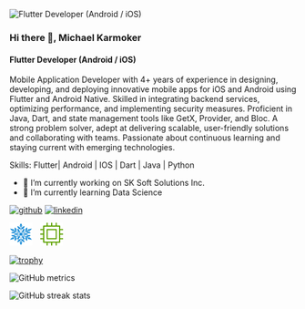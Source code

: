![Flutter Developer (Android / iOS)](https://media.licdn.com/dms/image/v2/D5616AQENjaObUUqvYw/profile-displaybackgroundimage-shrink_350_1400/profile-displaybackgroundimage-shrink_350_1400/0/1737134015114?e=1743033600&v=beta&t=uxMgN7Kp_uU--HN05u9PO29Wt9GT7acoSLoPJS76vos)

### Hi there 👋, Michael Karmoker
#### Flutter Developer (Android / iOS)


Mobile Application Developer with 4+ years of experience in designing, developing, and deploying innovative mobile apps for iOS and Android using Flutter and Android Native. Skilled in integrating backend services, optimizing performance, and implementing security measures. Proficient in Java, Dart, and state management tools like GetX, Provider, and Bloc. A strong problem solver, adept at delivering scalable, user-friendly solutions and collaborating with teams. Passionate about continuous learning and staying current with emerging technologies.

Skills: Flutter| Android | IOS | Dart | Java | Python

- 🔭 I’m currently working on SK Soft Solutions Inc. 
- 🌱 I’m currently learning Data Science 


[<img src='https://cdn.jsdelivr.net/npm/simple-icons@3.0.1/icons/github.svg' alt='github' height='40'>](https://github.com/https://github.com/michaelkarmoker)  [<img src='https://cdn.jsdelivr.net/npm/simple-icons@3.0.1/icons/linkedin.svg' alt='linkedin' height='40'>](https://www.linkedin.com/in/https://www.linkedin.com/in/michael-karmoker-7b909a114//)  

<a href='https://archiveprogram.github.com/'><img src='https://raw.githubusercontent.com/acervenky/animated-github-badges/master/assets/acbadge.gif' width='40' height='40'></a> <a href='https://docs.github.com/en/developers'><img src='https://raw.githubusercontent.com/acervenky/animated-github-badges/master/assets/devbadge.gif' width='40' height='40'></a> 

[![trophy](https://github-profile-trophy.vercel.app/?username=https://github.com/michaelkarmoker)](https://github.com/ryo-ma/github-profile-trophy)

![GitHub metrics](https://metrics.lecoq.io/https://github.com/michaelkarmoker)  

![GitHub streak stats](https://streak-stats.demolab.com/?user=https://github.com/michaelkarmoker)  

